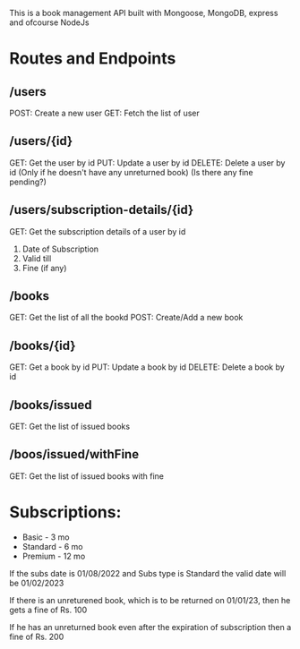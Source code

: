 This is a book management API built with Mongoose, MongoDB, express and ofcourse NodeJs

# Routes and Endpoints

## /users

POST: Create a new user
GET: Fetch the list of user

## /users/{id}

GET: Get the user by id
PUT: Update a user by id
DELETE: Delete a user by id (Only if he doesn't have any unreturned book) (Is there any fine pending?)

## /users/subscription-details/{id}

GET: Get the subscription details of a user by id

1. Date of Subscription
2. Valid till
3. Fine (if any)

## /books

GET: Get the list of all the bookd
POST: Create/Add a new book

## /books/{id}

GET: Get a book by id
PUT: Update a book by id
DELETE: Delete a book by id

## /books/issued

GET: Get the list of issued books

## /boos/issued/withFine

GET: Get the list of issued books with fine

# Subscriptions:

- Basic - 3 mo
- Standard - 6 mo
- Premium - 12 mo

If the subs date is 01/08/2022
and Subs type is Standard
the valid date will be 01/02/2023

If there is an unreturened book, which is to be returned on 01/01/23, then he gets a fine of Rs. 100

If he has an unreturned book even after the expiration of subscription then a fine of Rs. 200
